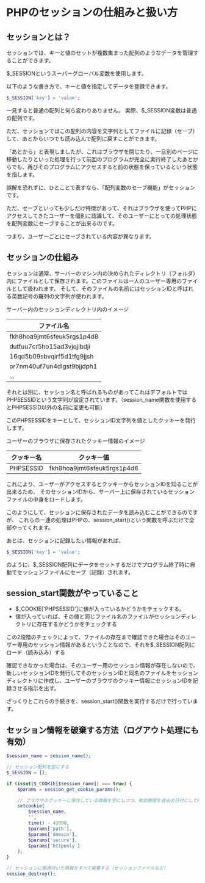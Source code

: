 # PHPのセッションの仕組みと扱い方

## セッションとは？

セッションでは、キーと値のセットが複数集まった配列のようなデータを管理することができます。

$_SESSIONというスーパーグローバル変数を使用します。

以下のような書き方で、キーと値を指定してデータを登録できます。

```php
$_SESSION['key'] = 'value';
```

一見すると普通の配列と何ら変わりありません。
実際、$_SESSION変数は普通の配列です。

ただ、セッションではこの配列の内容を文字列としてファイルに記録（セーブ）して、あとからいつでも読み込んで配列に戻すことができます。

「あとから」と表現しましたが、これはブラウザを閉じたり、一旦別のページに移動したりといった処理を行って前回のプログラムが完全に実行終了したあとからでも、再びそのプログラムにアクセスすると前の状態を保っているという状態を指します。

誤解を恐れずに、ひとことで表すなら、「配列変数のセーブ機能」がセッションです。

ただ、セーブといっても少しだけ特徴があって、それはブラウザを使ってPHPにアクセスしてきたユーザーを個別に認識して、そのユーザーにとっての処理状態を配列変数にセーブすることが出来るのです。

つまり、ユーザーごとにセーブされている内容が異なります。

## セッションの仕組み

セッションは通常、サーバーのマシン内の決められたディレクトリ（フォルダ）内にファイルとして保存されます。このファイルは一人のユーザー専用のファイルとして扱われます。
そして、そのファイルの名前にはセッションIDと呼ばれる英数記号の羅列の文字列が使われます。

サーバー内のセッションディレクトリ内のイメージ

|ファイル名|
|----|
|fkh8hoa9jmt6sfeuk5rgs1p4d8|
|dutfuu7cr5ho15ad3vjqjibdji|
|16qd5b09sbvqirf5d1tfg9jjsh|
|or7nm40uf7un4dlgst9bjjdph1|
|...|

それとは別に、セッション名と呼ばれるものがあってこれはデフォルトではPHPSESSIDという文字列が設定されています。（session_name関数を使用するとPHPSESSID以外の名前に変更も可能）

このPHPSESSIDをキーとして、セッションID文字列を値としたクッキーを発行します。

ユーザーのブラウザに保存されたクッキー情報のイメージ

|クッキー名|クッキー値|
|--------|--------|
|PHPSESSID|fkh8hoa9jmt6sfeuk5rgs1p4d8|

これにより、ユーザーがアクセスするとクッキーからセッションIDを知ることが出来るため、
そのセッションIDから、サーバー上に保存されているセッションファイルの中身をロードします。

このようにして、セッションに保存されたデータを読み込むことができるのですが、
これらの一連の処理はPHPの、session_start()という関数を呼ぶだけで全部やってくれます。

あとは、セッションに記録したい情報があれば、

```php
$_SESSION['key'] = 'value';
```

のように、$_SESSION配列にデータをセットするだけでプログラム終了時に自動でセッションファイルにセーブ（記録）されます。

## session_start関数がやっていること

- $_COOKIE['PHPSESSID']に値が入っているかどうかをチェックする。
- 値が入っていれば、その値と同じファイル名のファイルがセッションディレクトリに存在するかどうかをチェックする

この2段階のチェックによって、ファイルの存在まで確認できた場合はそのユーザー専用のセッション情報があるということなので、それを$_SESSION配列にロード（読み込み）する

確認できなかった場合は、そのユーザー用のセッション情報が存在しないので、新しいセッションIDを発行してそのセッションIDと同名のファイルをセッションディレクトリに作成し、ユーザーのブラウザのクッキー情報にセッションIDを記録させる指示を出す。

ざっくりとこれらの手続きを、session_start()関数を実行するだけで行っています。

## セッション情報を破棄する方法（ログアウト処理にも有効）

```php
$session_name = session_name();

// セッション配列を空にする
$_SESSION = [];

if (isset($_COOKIE[$session_name]) === true) {
    $params = session_get_cookie_params();

    // ブラウザのクッキーに保存している情報を空にしつつ、有効期限を過去の日付にして破棄を促す
    setcookie(
        $session_name,
        '',
        time() - 42000,
        $params['path'],
        $params['domain'],
        $params['secure'],
        $params['httponly']
    );
}

// セッションに関連付いた情報をすべて廃棄する（セッションファイルなど）
session_destroy();
```